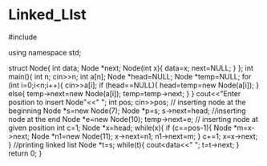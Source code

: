 # Linked_LIst
#include <iostream>

using namespace std;

struct Node{
    int data;
    Node *next;
    Node(int x){
        data=x;
        next=NULL;
    }
};
int main(){
    int n;
    cin>>n;
    int a[n];
    Node *head=NULL;
    Node *temp=NULL;
    for (int i=0;i<n;i++){
        cin>>a[i];
        if (head==NULL){
            head=temp=new Node(a[i]);
        }
        else{
            temp->next=new Node(a[i]);
            temp=temp->next;
        }
    }
    cout<<"Enter position to insert Node"<<" ";
    int pos;
    cin>>pos;
    // inserting node at the beginning
    Node *s=new Node(7);
    Node *p=s;
    s->next=head;
    //inserting node at the end
    Node *e=new Node(10);
    temp->next=e;
    // inserting node at given position
    int c=1;
    Node *x=head;
    while(x){
        if (c==pos-1){
            Node *m=x->next;
            Node *n1=new Node(11);
            x->next=n1;
            n1->next=m;
        }
        c+=1;
        x=x->next;
    }
    //printing linked list
    Node *t=s;
    while(t){
        cout<<t->data<<" ";
        t=t->next;
    }
    return 0;
}
